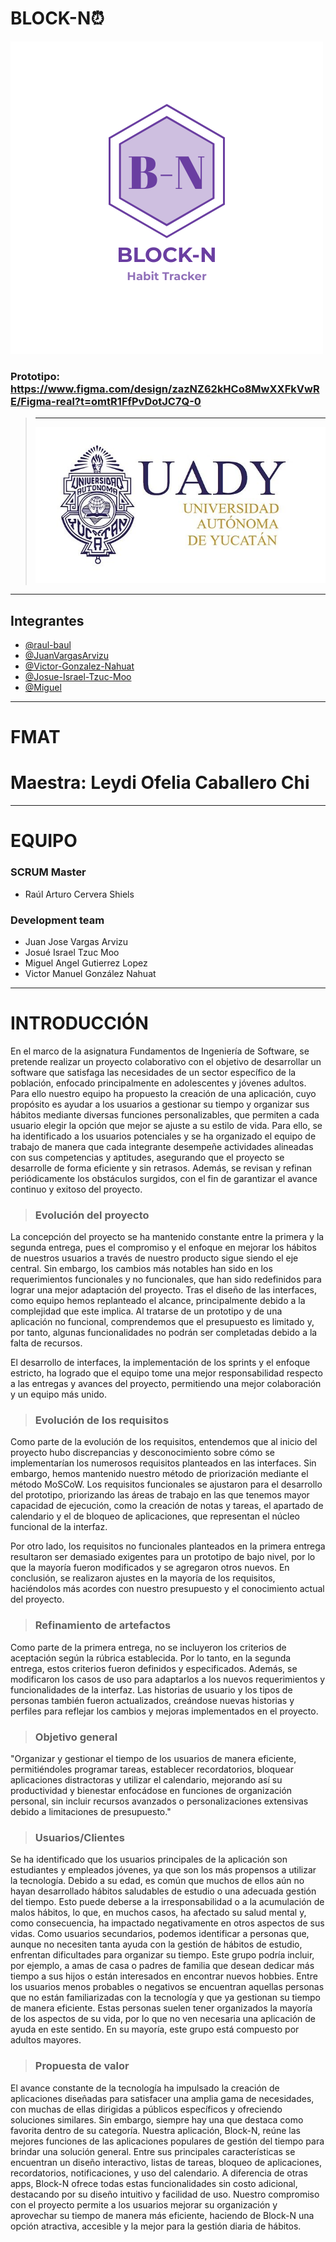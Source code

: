 ﻿# BLOCK-N⏰
![](https://github.com/raul-baul/Proyecto-Block-N/blob/Tercera-Entrega/Assets/Animated%20Logo%20500x500%20px%20(4).png)

### Prototipo: https://www.figma.com/design/zazNZ62kHCo8MwXXFkVwRE/Figma-real?t=omtR1FfPvDotJC7Q-0
> ---
> ![](https://github.com/raul-baul/Proyecto-Block-N/blob/Primera-entrega/Assets/Logo%20UADY.jpg)
---
## Integrantes

- [@raul-baul](https://github.com/raul-baul)
- [@JuanVargasArvizu](https://github.com/JuanVargasArvizu)
- [@Victor-Gonzalez-Nahuat](https://github.com/Victor-Gonzalez-Nahuat)
- [@Josue-Israel-Tzuc-Moo](https://github.com/Josue-Israel-Tzuc-Moo)
- [@Miguel]()
---
# FMAT
# Maestra: Leydi Ofelia Caballero Chi
---
# EQUIPO

### SCRUM Master
- Raúl Arturo Cervera Shiels
### Development team
- Juan Jose Vargas Arvizu
- Josué Israel Tzuc Moo
- Miguel Angel Gutierrez Lopez
- Victor Manuel González Nahuat
---
INTRODUCCIÓN
=============
En el marco de la asignatura Fundamentos de Ingeniería de Software, se pretende realizar un proyecto colaborativo con el objetivo de desarrollar un software que satisfaga las necesidades de un sector específico de la población, enfocado principalmente en adolescentes y jóvenes adultos. Para ello nuestro equipo ha propuesto la creación de una aplicación, cuyo propósito es ayudar a los usuarios a gestionar su tiempo y organizar sus hábitos mediante diversas funciones personalizables, que permiten a cada usuario elegir la opción que mejor se ajuste a su estilo de vida. Para ello, se ha identificado a los usuarios potenciales y se ha organizado el equipo de trabajo de manera que cada integrante desempeñe actividades alineadas con sus competencias y aptitudes, asegurando que el proyecto se desarrolle de forma eficiente y sin retrasos. Además, se revisan y refinan periódicamente los obstáculos surgidos, con el fin de garantizar el avance continuo y exitoso del proyecto.

>### Evolución del proyecto
La concepción del proyecto se ha mantenido constante entre la primera y la segunda entrega, pues el compromiso y el enfoque en mejorar los hábitos de nuestros usuarios a través de nuestro producto sigue siendo el eje central. Sin embargo, los cambios más notables han sido en los requerimientos funcionales y no funcionales, que han sido redefinidos para lograr una mejor adaptación del proyecto. Tras el diseño de las interfaces, como equipo hemos replanteado el alcance, principalmente debido a la complejidad que este implica. Al tratarse de un prototipo y de una aplicación no funcional, comprendemos que el presupuesto es limitado y, por tanto, algunas funcionalidades no podrán ser completadas debido a la falta de recursos.

El desarrollo de interfaces, la implementación de los sprints y el enfoque estricto, ha logrado que el equipo tome una mejor responsabilidad respecto a las entregas y avances del proyecto, permitiendo una mejor colaboración y un equipo más unido.
>### Evolución de los requisitos
Como parte de la evolución de los requisitos, entendemos que al inicio del proyecto hubo discrepancias y desconocimiento sobre cómo se implementarían los numerosos requisitos planteados en las interfaces. Sin embargo, hemos mantenido nuestro método de priorización mediante el método MoSCoW. Los requisitos funcionales se ajustaron para el desarrollo del prototipo, priorizando las áreas de trabajo en las que tenemos mayor capacidad de ejecución, como la creación de notas y tareas, el apartado de calendario y el de bloqueo de aplicaciones, que representan el núcleo funcional de la interfaz.

Por otro lado, los requisitos no funcionales planteados en la primera entrega resultaron ser demasiado exigentes para un prototipo de bajo nivel, por lo que la mayoría fueron modificados y se agregaron otros nuevos. En conclusión, se realizaron ajustes en la mayoría de los requisitos, haciéndolos más acordes con nuestro presupuesto y el conocimiento actual del proyecto.

>### Refinamiento de artefactos
Como parte de la primera entrega, no se incluyeron los criterios de aceptación según la rúbrica establecida. Por lo tanto, en la segunda entrega, estos criterios fueron definidos y especificados. Además, se modificaron los casos de uso para adaptarlos a los nuevos requerimientos y funcionalidades de la interfaz. Las historias de usuario y los tipos de personas también fueron actualizados, creándose nuevas historias y perfiles para reflejar los cambios y mejoras implementados en el proyecto.

>### Objetivo general
"Organizar y gestionar el tiempo de los usuarios de manera eficiente, permitiéndoles programar tareas, establecer recordatorios, bloquear aplicaciones distractoras y utilizar el calendario, mejorando así su productividad y bienestar enfocádose en funciones de organización personal, sin incluir recursos avanzados o personalizaciones extensivas debido a limitaciones de presupuesto."

>### Usuarios/Clientes
Se ha identificado que los usuarios principales de la aplicación son estudiantes y empleados jóvenes, ya que son los más propensos a utilizar la tecnología. Debido a su edad, es común que muchos de ellos aún no hayan desarrollado hábitos saludables de estudio o una adecuada gestión del tiempo. Esto puede deberse a la irresponsabilidad o a la acumulación de malos hábitos, lo que, en muchos casos, ha afectado su salud mental y, como consecuencia, ha impactado negativamente en otros aspectos de sus vidas.
Como usuarios secundarios, podemos identificar a personas que, aunque no necesiten tanta ayuda con la gestión de hábitos de estudio, enfrentan dificultades para organizar su tiempo. Este grupo podría incluir, por ejemplo, a amas de casa o padres de familia que desean dedicar más tiempo a sus hijos o están interesados en encontrar nuevos hobbies.
Entre los usuarios menos probables o negativos se encuentran aquellas personas que no están familiarizadas con la tecnología y que ya gestionan su tiempo de manera eficiente. Estas personas suelen tener organizados la mayoría de los aspectos de su vida, por lo que no ven necesaria una aplicación de ayuda en este sentido. En su mayoría, este grupo está compuesto por adultos mayores.

>### Propuesta de valor

El avance constante de la tecnología ha impulsado la creación de aplicaciones diseñadas para satisfacer una amplia gama de necesidades, con muchas de ellas dirigidas a públicos específicos y ofreciendo soluciones similares. Sin embargo, siempre hay una que destaca como favorita dentro de su categoría. Nuestra aplicación, Block-N, reúne las mejores funciones de las aplicaciones populares de gestión del tiempo para brindar una solución general. Entre sus principales características se encuentran un diseño interactivo, listas de tareas, bloqueo de aplicaciones, recordatorios, notificaciones, y uso del calendario. A diferencia de otras apps, Block-N ofrece todas estas funcionalidades sin costo adicional, destacando por su diseño intuitivo y facilidad de uso. Nuestro compromiso con el proyecto permite a los usuarios mejorar su organización y aprovechar su tiempo de manera más eficiente, haciendo de Block-N una opción atractiva, accesible y la mejor para la gestión diaria de hábitos.


